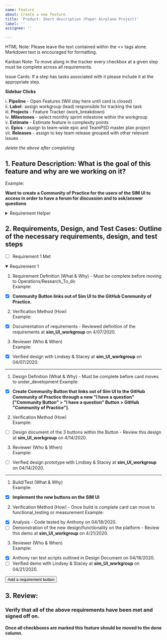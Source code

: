 ```yaml
---
name: Feature
about: Create a new feature.
title: 'Product: Short description (Paper Airplane Project)'
label: ''
assignee: ''

---
```

HTML Note: Please leave the text contained within the <> tags alone. Markdown text is encouraged for formatting.

Kanban Note: To move along in the tracker every checkbox at a given step must be complete across all requirements.

Issue Cards: If a step has tasks associated with it please include it at the appropriate step.

**Sidebar Clicks** 

i. **Pipeline** - Open Features (Will stay here until card is closed)   
ii. **Label**- assign workgroup (lead) responsible for tracking the task  
iii. **Projects** - Feature Tracker (work_breakdown)  
iv. **Milestones** - select monthly sprint milestone within the workgroup   
v. **Estimate** - Estimate feature in complexity points   
vi. **Epics** - assign to team-wide epic and TeamPSD master plan project  
vii. **Releases** - assign to key team release grouped with other relevant issues  

*delete the above after completing*

**1. Feature Description: What is the goal of this feature and why are we working on it?** 
------------
Example:

**Want to create a Community of Practice for the users of the SIM UI to access in order to have a forum for discussion and to ask/answer questions** 
 

<details>
<summary> Requirement Helper </summary>
 1. Requirement Definition (What & Why)
 </br>
 - [ ] -Insert Requirement-
 </br>
2. Verification Method (How)

- [ ] <strong>Documentation of requirements</strong> - Review of definition of the requirements.  

- [ ] <strong>Analysis</strong> - Code, data, model reviewed. 

- [ ] <strong>Test</strong> - Procedures must be well documented.  

- [ ] <strong>Inspect</strong> - Purpose, methods and procedures must be well documented so result can be duplicated using the same inspection procedures. May include inspection of design or an algorthm (aka process map of process).

- [ ] <strong>Demonstrate</strong> - A comprehensive demonstration and/or application of the functions and features of the system or its components.  

- [ ] <strong>Infer</strong> - from “Why”/purpose of requirement definition.  
</br></br>
3. Reviewer (Who)

Within Workgroup Member  

Verify across workgroups  

Required or Optional?  

</details>

**2. Requirements, Design, and Test Cases: Outline of the necessary requirements, design, and test steps**  
-------------



- [ ] Requirement 1 Met
<details open=true>
<summary>Requirement 1</summary>

  1. Requirement Definition (What & Why) - Must be complete before moving to Operations/Research_To_do     
  Example:  
  - [X] **Community Button links out of Sim UI to the GitHub Community of Practice.**  
  2. Verification Method (How)   
  Example:  
  - [X] Documentation of requirements - Reviewed definition of the requirements at **sim_UI_workgroup** on 4/07/2020.  
  3. Reviewer (Who & When)  
  Example:  
  - [x] Verified design with Lindsey & Stacey at **sim_UI_workgroup** on 04/07/2020.


  ---
  1. Design Definition (What & Why)  - Must be complete before card moves to under_development
   Example:  
  - [X] **Create Community Button that links out of Sim UI to the GitHub Community of Practice through a new "I have a question" ["Community   Button" > "I have a question" Button > GitHub "Community of Practice"].**
  2. Verification Method (How)  
   Example:  
  - [ ] Design document of the 3 buttons within the Button - Review this design at **sim_UI_workgroup** on 4/14/2020.
  3. Reviewer (Who & When)  
   Example:    
  - [ ] Verified design prototype with Lindsey & Stacey at **sim_UI_workgroup** on 04/14/2020.
  

  ---
  1. Build/Test (What & Why)  
  Example:  
  - [X] **Implement the new buttons on the SIM UI** 
  2. Verification Method (How)  - Once build is complete card can move to functional_testing or measurement
  Example:  
  - [X] Analysis - Code tested by Anthony on 04/18/2020.  
  - [ ] Demonstration of the new design/functionality on the platform - Review this demo at **sim_UI_workgroup** on 4/21/2020.  
  3. Reviewer (Who & When)    
   Example:  
  - [X] Anthony ran test scripts outlined in Design Document on 04/18/2020.
  - [ ] Verified demo with Lindsey & Stacey at **sim_UI_workgroup** on 04/21/2020.
 
</details>

<button type=button onclick=print(Content) > Add a requirement button </button>


**3. Review**: 
----------------
### Verify that all of the above requirements have been met and signed off on.
  
#### Once all checkboxes are marked this feature should be moved to the done column.


